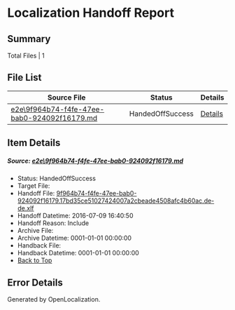 # <a name='report-top'></a> Localization Handoff Report

## Summary
 Total Files | 1

## File List
 Source File | Status | Details 
 ----------- | ------ | ------- 
 [e2e\9f964b74-f4fe-47ee-bab0-924092f16179.md](https://github.com/OpenLocalizationTestOrg/oltest/blob/4647d54fdd78f38ab781006648a42777c3f5b4c2/e2e/9f964b74-f4fe-47ee-bab0-924092f16179.md) | HandedOffSuccess | [Details](#089c4c048cf23158b8352b061438437036073bba5)

## Item Details
##### <a name='089c4c048cf23158b8352b061438437036073bba5'></a> Source: [e2e\9f964b74-f4fe-47ee-bab0-924092f16179.md](https://github.com/OpenLocalizationTestOrg/oltest/blob/4647d54fdd78f38ab781006648a42777c3f5b4c2/e2e/9f964b74-f4fe-47ee-bab0-924092f16179.md)
* Status: HandedOffSuccess
* Target File: 
* Handoff File: [9f964b74-f4fe-47ee-bab0-924092f16179.17bd35ce51027424007a2cbeade4508afc4b60ac.de-de.xlf](https://github.com/OpenLocalizationTestOrg/olhandoff-e2e/blob/eadb8f3836a1705dbf54d9064831e04b1fd2d3f0/ol-handoff/OpenLocalizationTestOrg/oltest-dede-fly/ci/ht/9f964b74-f4fe-47ee-bab0-924092f16179.17bd35ce51027424007a2cbeade4508afc4b60ac.de-de.xlf)
* Handoff Datetime: 2016-07-09 16:40:50
* Handoff Reason: Include
* Archive File: 
* Archive Datetime: 0001-01-01 00:00:00
* Handback File: 
* Handback Datetime: 0001-01-01 00:00:00
* [Back to Top](#report-top)


## Error Details

Generated by OpenLocalization.

